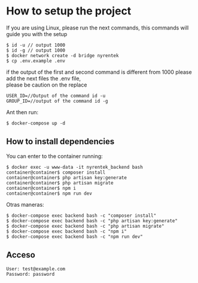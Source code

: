 # How to setup the project

If you are using Linux, please run the next commands, this commands will guide you with the setup

```shell
$ id -u // output 1000
$ id -g // output 1000
$ docker network create -d bridge nyrentek
$ cp .env.example .env
```
if  the output of the first and second command is different from 1000 please add the next files the .env file,  
please be caution on the replace

```text
USER_ID=//Output of the command id -u
GROUP_ID=//output of the command id -g
```

Ant then run: 

```shell
$ docker-compose up -d
```

## How to install dependencies

You can enter to the container running:

```shell
$ docker exec -u www-data -it nyrentek_backend bash
container@container$ composer install
container@container$ php artisan key:generate
container@container$ php artisan migrate
container@container$ npm i
container@container$ npm run dev
```

Otras maneras:

```shell
$ docker-compose exec backend bash -c "composer install"
$ docker-compose exec backend bash -c "php artisan key:generate"
$ docker-compose exec backend bash -c "php artisan migrate"
$ docker-compose exec backend bash -c "npm i"
$ docker-compose exec backend bash -c "npm run dev"
```

## Acceso

```text
User: test@example.com
Password: password
```
